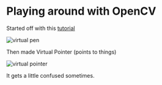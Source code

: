 # Playing around with OpenCV

Started off with this [tutorial](https://www.youtube.com/watch?v=2FYm3GOonhk)

![virtual pen](https://media.giphy.com/media/QIrkGURFdd3WmGkN3H/giphy.gif)

Then made Virtual Pointer (points to things)

![virtual pointer](https://media.giphy.com/media/79K5dN38cmSVs5jPmV/giphy.gif)

It gets a little confused sometimes.
